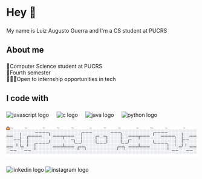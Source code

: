 <h1 align="left">Hey 👋</h1>

###

<p align="left">My name is Luiz Augusto Guerra and I'm a CS student at PUCRS</p>

###

<h2 align="left">About me</h2>

###

<p align="left">🤖Computer Science student at PUCRS<br>🦾Fourth semester<br>👨🏻‍💻Open to internship opportunities in tech</p>

###

<h2 align="left">I code with</h2>

###

<div align="left">
  <img src="https://cdn.jsdelivr.net/gh/devicons/devicon/icons/javascript/javascript-original.svg" height="40" alt="javascript logo"  />
  <img width="12" />
  <img src="https://cdn.jsdelivr.net/gh/devicons/devicon/icons/c/c-original.svg" height="40" alt="c logo"  />
  <img width="12" />
  <img src="https://cdn.jsdelivr.net/gh/devicons/devicon/icons/java/java-original.svg" height="40" alt="java logo"  />
  <img width="12" />
  <img src="https://cdn.jsdelivr.net/gh/devicons/devicon/icons/python/python-original.svg" height="40" alt="python logo"  />
</div>

###

<picture>
  <source media="(prefers-color-scheme: dark)" srcset="https://raw.githubusercontent.com/LuizAugustoGuerra/LuizAugustoGuerra/output/pacman-contribution-graph-dark.svg">
  <source media="(prefers-color-scheme: light)" srcset="https://raw.githubusercontent.com/LuizAugustoGuerra/LuizAugustoGuerra/output/pacman-contribution-graph.svg">
  <img alt="pacman contribution graph" src="https://raw.githubusercontent.com/LuizAugustoGuerra/LuizAugustoGuerra/output/pacman-contribution-graph.svg">
</picture>

###

<div align="left">
  <img src="https://raw.githubusercontent.com/maurodesouza/profile-readme-generator/master/src/assets/icons/social/linkedin/default.svg" width="52" height="40" alt="linkedin logo"  />
  <img src="https://raw.githubusercontent.com/maurodesouza/profile-readme-generator/master/src/assets/icons/social/instagram/default.svg" width="52" height="40" alt="instagram logo"  />
</div>

###
